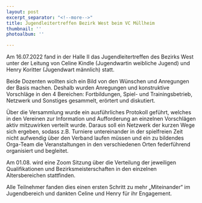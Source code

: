```yaml
---
layout: post
excerpt_separator: "<!--more-->"
title: Jugendleitertreffen Bezirk West beim VC Müllheim
thumbnail: ''
photoalbum: ''

---
```

Am 16.07.2022 fand in der Halle II das Jugendleitertreffen des Bezirks West unter der Leitung von Celine Kindle (Jugendwartin weibliche Jugend) und Henry Koritter (Jugendwart männlich) statt.

Beide Dozenten wollten sich ein Bild von den Wünschen und Anregungen der Basis machen. Deshalb wurden Anregungen und konstruktive Vorschläge in den 4 Bereichen: Fortbildungen, Spiel- und Trainingsbetrieb, Netzwerk und Sonstiges gesammelt, erörtert und diskutiert.

Über die Versammlung wurde ein ausführliches Protokoll geführt, welches in den Vereinen zur Information und Aufforderung an einzelnen Vorschlägen aktiv mitzuwirken verteilt wurde. Daraus soll ein Netzwerk der kurzen Wege sich ergeben, sodass z.B. Turniere untereinander in der spielfreien Zeit nicht aufwendig über den Verband laufen müssen und ein zu bildendes Orga-Team die Veranstaltungen in den verschiedenen Orten federführend organisiert und begleitet.

Am 01.08. wird eine Zoom Sitzung über die Verteilung der jeweiligen Qualifikationen und Bezirksmeisterschaften in den  einzelnen Altersbereichen stattfinden.

Alle Teilnehmer fanden dies einen ersten Schritt zu mehr „Miteinander“ im Jugendbereich und dankten Celine und Henry für ihr Engagement.